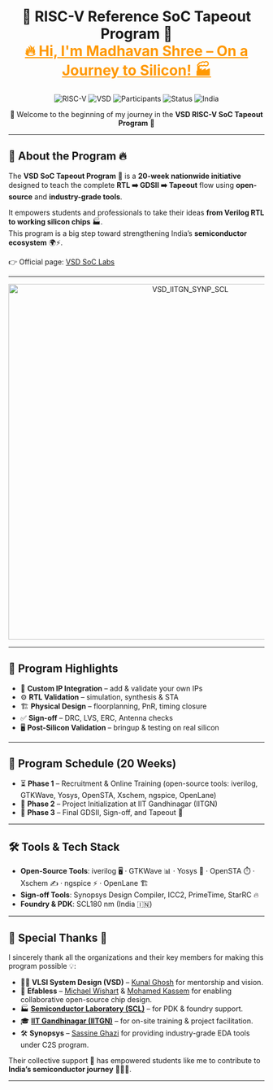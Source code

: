 <!-- 🌟 MAIN BANNER -->
<h1 align="center">
  🚀 RISC-V Reference SoC Tapeout Program 🌟 <br> 
  <span style="color:#ff9800; font-weight:bold; text-decoration:underline;">
    🔥 Hi, I'm Madhavan Shree – On a Journey to Silicon! 🏭
  </span>
</h1>




<div align="center">

![RISC-V](https://img.shields.io/badge/RISC--V-SoC%20Tapeout-blue?style=for-the-badge&logo=riscv&logoColor=white)
![VSD](https://img.shields.io/badge/VSD-Program-orange?style=for-the-badge)
![Participants](https://img.shields.io/badge/Participants-3500+-brightgreen?style=for-the-badge)
![Status](https://img.shields.io/badge/Status-In_Progress-blueviolet?style=for-the-badge&logo=github)
![India](https://img.shields.io/badge/Made%20in-India-saffron?style=for-the-badge&logo=data:image/svg+xml;base64,PHN2ZyB3aWR0aD0iMjQiIGhlaWdodD0iMjQiIHZpZXdCb3g9IjAgMCAyNCAyNCIgZmlsbD0ibm9uZSIgeG1sbnM9Imh0dHA6Ly93d3cudzMub3JnLzIwMDAvc3ZnIj4KPHJlY3Qgd2lkdGg9IjI0IiBoZWlnaHQ9IjgiIGZpbGw9IiNGRjk5MzMiLz4KPHJlY3QgeT0iOCIgd2lkdGg9IjI0IiBoZWlnaHQ9IjgiIGZpbGw9IiNGRkZGRkYiLz4KPHJlY3QgeT0iMTYiIHdpZHRoPSIyNCIgaGVpZ2h0PSI4IiBmaWxsPSIjMTM4ODA4Ii8+Cjwvc3ZnPgo=)

</div>

<div align="center">
  🌟 Welcome to the beginning of my journey in the <b>VSD RISC-V SoC Tapeout Program</b> 🚀  
</div>

---

## 📖 About the Program 🔥  
The **VSD SoC Tapeout Program** 🎯 is a **20-week nationwide initiative** designed to teach the complete **RTL ➡️ GDSII ➡️ Tapeout** flow using **open-source** and **industry-grade tools**.  

It empowers students and professionals to take their ideas **from Verilog RTL to working silicon chips** 🏭.  
This program is a big step toward strengthening India’s **semiconductor ecosystem** 🌍⚡.  

👉 Official page: [VSD SoC Labs](https://www.vlsisystemdesign.com/soc-labs/)

---

<div align="center">
<img width="700" alt="VSD_IITGN_SYNP_SCL" src="https://github.com/user-attachments/assets/05c2fa67-4c85-4c91-b654-76de7ae5f442" />
</div>

---

## 🎯 Program Highlights  
- 🧩 **Custom IP Integration** – add & validate your own IPs  
- ⚙️ **RTL Validation** – simulation, synthesis & STA  
- 🏗️ **Physical Design** – floorplanning, PnR, timing closure  
- ✅ **Sign-off** – DRC, LVS, ERC, Antenna checks  
- 🖥️ **Post-Silicon Validation** – bringup & testing on real silicon  

---

## 📅 Program Schedule (20 Weeks)  
- ⏳ **Phase 1** – Recruitment & Online Training (open-source tools: iverilog, GTKWave, Yosys, OpenSTA, Xschem, ngspice, OpenLane)  
- 🏫 **Phase 2** – Project Initialization at IIT Gandhinagar (IITGN)  
- 🏁 **Phase 3** – Final GDSII, Sign-off, and Tapeout 🚀  

---

## 🛠️ Tools & Tech Stack  
- **Open-Source Tools**: iverilog 🖥️ · GTKWave 📊 · Yosys 🔧 · OpenSTA ⏱️ · Xschem ✍️ · ngspice ⚡ · OpenLane 🏗️  
- **Sign-off Tools**: Synopsys Design Compiler, ICC2, PrimeTime, StarRC 🔥  
- **Foundry & PDK**: SCL180 nm (India 🇮🇳)  

---

## 🙏 Special Thanks 👏  
I sincerely thank all the organizations and their key members for making this program possible 💡:  

- 🧑‍🏫 **VLSI System Design (VSD)** – [Kunal Ghosh](https://www.linkedin.com/in/kunal-ghosh-vlsisystemdesign-com-28084836/) for mentorship and vision.  
- 🤝 **Efabless** – [Michael Wishart](https://www.linkedin.com/in/mike-wishart-81480612/) & [Mohamed Kassem](https://www.linkedin.com/in/mkkassem/) for enabling collaborative open-source chip design.  
- 🏭 **[Semiconductor Laboratory (SCL)](https://www.scl.gov.in/)** – for PDK & foundry support.  
- 🎓 **[IIT Gandhinagar (IITGN)](https://www.linkedin.com/school/indian-institute-of-technology-gandhinagar-iitgn-/?originalSubdomain=in)** – for on-site training & project facilitation.  
- 🛠️ **Synopsys** – [Sassine Ghazi](https://www.linkedin.com/in/sassine-ghazi/) for providing industry-grade EDA tools under C2S program.  

Their collective support 🌟 has empowered students like me to contribute to **India’s semiconductor journey** 🚀🇮🇳.  

---
